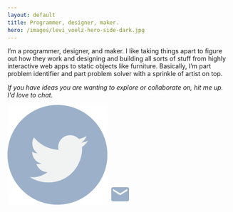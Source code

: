 ```yaml
---
layout: default
title: Programmer, designer, maker.
hero: /images/levi_voelz-hero-side-dark.jpg
---
```

I’m a programmer, designer, and maker. I like taking things apart to figure out how they work and designing and building all sorts of stuff from highly interactive web apps to static objects like furniture. Basically, I’m part problem identifier and part problem solver with a sprinkle of artist on top.

_If you have ideas you are wanting to explore or collaborate on, hit me up. I'd love to chat._

<div id='contact'>
  <a href='https://twitter.com/levivoelz' title='@levivoelz' target='_blank'><img src='/images/twitter-icon.svg' /></a>
  <a href='mailto:levivoelz+web@gmail.com' title='levivoelz+web@gmail.com'><img src='/images/email-icon.svg' /></a>
</div>
